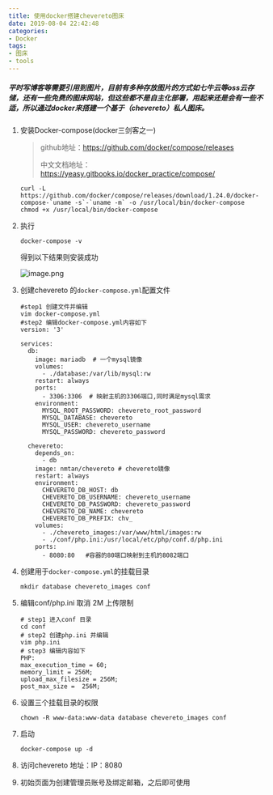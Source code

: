 ```yaml
---
title: 使用docker搭建chevereto图床
date: 2019-08-04 22:42:48
categories:
- Docker
tags:
- 图床
- tools
---
```

##### 平时写博客等需要引用到图片，目前有多种存放图片的方式如七牛云等oss云存储，还有一些免费的图床网站，但这些都不是自主化部署，用起来还是会有一些不适，所以通过docker来搭建一个基于（chevereto）私人图床。

1. 安装Docker-compose(docker三剑客之一)

   > github地址：https://github.com/docker/compose/releases
   >
   > 中文文档地址：https://yeasy.gitbooks.io/docker_practice/compose/

   ```shell
   curl -L https://github.com/docker/compose/releases/download/1.24.0/docker-compose-`uname -s`-`uname -m` -o /usr/local/bin/docker-compose
   chmod +x /usr/local/bin/docker-compose
   ```

   

2. 执行

   ```shell
   docker-compose -v
   ```

   得到以下结果则安装成功
   
   ![image.png](http://blog.zhuangzexin.top:8082/images/2019/08/04/image.png)


3. 创建chevereto 的`docker-compose.yml`配置文件

   ```shell
   #step1 创建文件并编辑
   vim docker-compose.yml  
   #step2 编辑docker-compose.yml内容如下
   version: '3'    
   
   services:
     db:
       image: mariadb  # 一个mysql镜像
       volumes:
         - ./database:/var/lib/mysql:rw
       restart: always
       ports:
         - 3306:3306  # 映射主机的3306端口,同时满足mysql需求
       environment:
         MYSQL_ROOT_PASSWORD: chevereto_root_password
         MYSQL_DATABASE: chevereto
         MYSQL_USER: chevereto_username
         MYSQL_PASSWORD: chevereto_password
   
     chevereto:
       depends_on:
         - db
       image: nmtan/chevereto # chevereto镜像
       restart: always
       environment:
         CHEVERETO_DB_HOST: db
         CHEVERETO_DB_USERNAME: chevereto_username
         CHEVERETO_DB_PASSWORD: chevereto_password
         CHEVERETO_DB_NAME: chevereto
         CHEVERETO_DB_PREFIX: chv_
       volumes:
         - ./chevereto_images:/var/www/html/images:rw
         - ./conf/php.ini:/usr/local/etc/php/conf.d/php.ini
       ports:
         - 8080:80   #容器的80端口映射到主机的8082端口
   ```

   

4. 创建用于`docker-compose.yml`的挂载目录

   ```shell
   mkdir database chevereto_images conf
   ```

   

5. 编辑conf/php.ini  取消 2M 上传限制

   ```shell
   # step1 进入conf 目录
   cd conf 
   # step2 创建php.ini 并编辑
   vim php.ini
   # step3 编辑内容如下
   PHP:
   max_execution_time = 60;
   memory_limit = 256M;
   upload_max_filesize = 256M;
   post_max_size =  256M;
   
   ```

6. 设置三个挂载目录的权限

   ```shell
   chown -R www-data:www-data database chevereto_images conf
   ```

   

7. 启动

   ```shell
   docker-compose up -d
   ```

   

8. 访问chevereto 地址：IP：8080

9. 初始页面为创建管理员账号及绑定邮箱，之后即可使用
